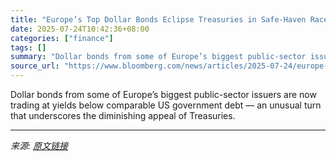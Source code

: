 ```yaml
---
title: "Europe’s Top Dollar Bonds Eclipse Treasuries in Safe-Haven Race"
date: 2025-07-24T10:42:36+08:00
categories: ["finance"]
tags: []
summary: "Dollar bonds from some of Europe’s biggest public-sector issuers are now trading at yields below comparable US government debt &mdash; an unusual turn that underscores the diminishing appeal of Treasu"
source_url: "https://www.bloomberg.com/news/articles/2025-07-24/europe-s-top-dollar-bonds-eclipse-treasuries-in-safe-haven-race"
---
```


Dollar bonds from some of Europe’s biggest public-sector issuers are now trading at yields below comparable US government debt &mdash; an unusual turn that underscores the diminishing appeal of Treasuries.

---

*来源: [原文链接](https://www.bloomberg.com/news/articles/2025-07-24/europe-s-top-dollar-bonds-eclipse-treasuries-in-safe-haven-race)*
